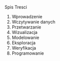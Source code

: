 Spis Tresci
1. Wprowadzenie
2. Wczytywanie danych
3. Przetwarzanie
4. Wizualizacja
5. Modelowanie
6. Eksploracja
7. Weryfikacja
8. Programowanie
